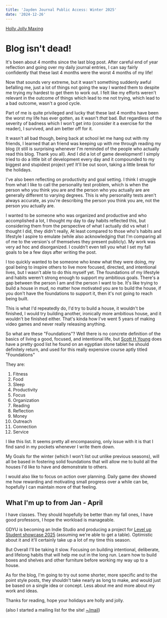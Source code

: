 ```yaml
---
title: 'Jayden Journal Public Access: Winter 2025'
date: '2024-12-26'
---
```


[Holly Jolly Maxing](https://youtube.com/playlist?list=PLA1lfYRDWuPgHZs9IH47kRzVLz-FRISh6&si=NwUTHh96NYtggRDK)

# Blog isn't dead!

It's been about 4 months since the last blog post. After careful end of year reflection and going over my daily journal entries, I can say fairly confidently that these last 4 months were the worst 4 months of my life!

Now that sounds very extreme, but it wasn't something suddenly awful befalling me, just a lot of things not going the way I wanted them to despite me trying my hardest to get them to work out. I felt like my efforts weren't relevant in the outcome of things which lead to me not trying, which lead to a bad outcome, wasn't a good cycle. 

Part of me is quite privileged and lucky that these last 4 months have been the worst my life has ever gotten, as it wasn't _that_ bad. But regardless of the severity of badness which I won't get into (consider it a exercise for the reader), I survived, and am better off for it.

It wasn't all bad though, being back at school let me hang out with my friends, I learned that an friend was keeping up with me through reading my blog (it still is surprising whenever I'm reminded of the people who actually read this blog. Thank you all). And I did a lot of game development! I simply tried to do a little bit of development every day and it compounded to my biggest and stupidest project yet! It'll be out soon, taking a little break for the holidays.

I've also been reflecting on productivity and goal setting. I think I struggle from what I like to call the personality test problem, which is when the person who you think you are and the person who you actually are are generally different to varying degrees. This is why personality tests aren't always accurate, as you're describing the person you think you are, not the person you actually are.

I wanted to be someone who was organized and productive and who accomplished a lot, I thought my day to day habits reflected this, but considering them from the perspective of what I actually did vs what I thought I did, they didn't really, At least compared to those who's habits and lifestyle I aspire to emulate (while also acknowledging that I'm comparing all of me to the version's of themselves they present publicly). My work was very ad hoc and disorganized. I couldn't even tell you what I set my fall goals to be a few days after writing the post.

I too quickly wanted to be someone who knew what they were doing, my goal being to inspire others to live more focused, directed, and intentional lives, but I wasn't able to do this myself yet. The foundations of my lifestyle and habits weren't strong enough to support my ambitious goals. There's a gap between the person I am and the person I want to be. It's like trying to build a house in mud, no matter how motivated you are to build the house, if you don't have the foundations to support it, then it's not going to reach being built.

This is what I'd repeatedly do, I'd try to build a house, it wouldn't be finished, I would try building another, ironically more ambitious house, and it wouldn't be finished either. That's kinda how I've went 5 years of making video games and never really releasing anything.

So what are these "Foundations"? Well there is no concrete definition of the basics of living a good, focused, and intentional life, but [Scott H Young](https://www.scotthyoung.com/) does have a pretty good list he found on an egyptian stone tablet he should definitely return, and used for this really expensive course aptly titled "Foundations" 

They are:

1. Fitness
2. Food
3. Sleep
4. Productivity
5. Focus
6. Organization
7. Reading
8. Reflection
9. Money
10. Outreach
11. Connection
12. Service

I like this list. It seems pretty all encompassing, only issue with it is that I find sand in my pockets whenever I write them down.

My Goals for the winter (which I won't list out unlike previous seasons), will all be based in fostering solid foundations that will allow me to build all the houses I'd like to have and demonstrate to others.

I would also like to focus on action over planning. Daily game dev showed me how rewarding and motivating small progress over a while can be, hopefully I can maintain more of that feeling.

## What I'm up to from Jan - April

I have classes. They should hopefully be better than my fall ones, I have good professors, I hope the workload is manageable.

GDYU is becoming an Indie Studio and producing a project for [Level up Student showcase 2025](https://levelupshowcase.com/) (assuming we're able to get a table). Optimistic about it and it'll certainly take up a lot of my time this season.

But Overall I'll be taking it slow. Focusing on building intentional, deliberate, and lifelong habits that will help me out in the long run. Learn how to build boxes and shelves and other furniture before working my way up to a house.

As for the blog, I'm going to try out some shorter, more specific and to the point style posts, they shouldn't take nearly as long to make, and would just be based on a single idea or concept. Less about me and more about my work and ideas.

Thanks for reading, hope your holidays are holly and jolly.

(also I started a mailing list for the site! [~/mail](/mail))
